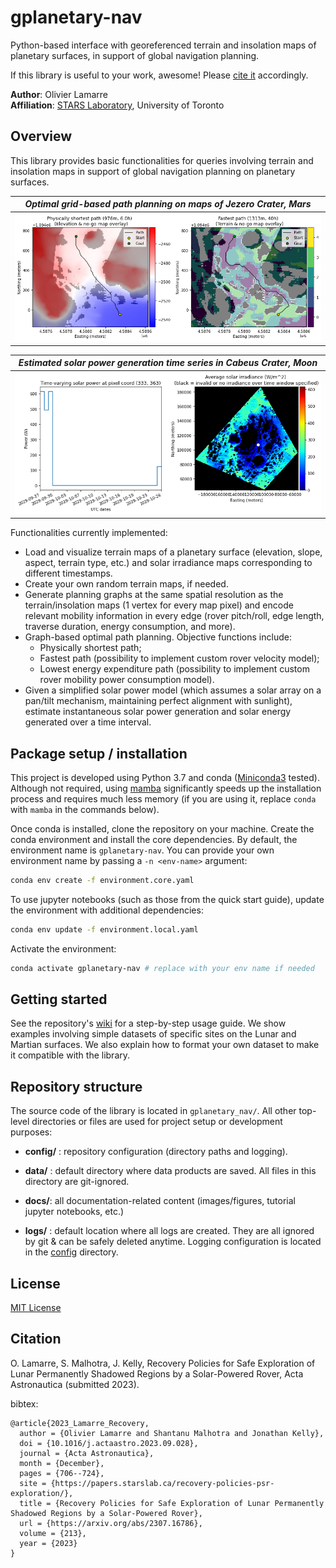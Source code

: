 # gplanetary-nav

Python-based interface with georeferenced terrain and insolation maps of planetary surfaces, in support of global navigation planning.

If this library is useful to your work, awesome! Please [cite it](#citation) accordingly.

**Author**: Olivier Lamarre  
**Affiliation**: [STARS Laboratory](www.starslab.ca), University of Toronto  

## Overview

This library provides basic functionalities for queries involving terrain and
insolation maps in support of global navigation planning on planetary surfaces.

| *Optimal grid-based path planning on maps of Jezero Crater, Mars* |
| :-: |
|![Shortest path](docs/media/shortest_path_combined.png) |

| *Estimated solar power generation time series in Cabeus Crater, Moon* |
| :-: |
|![Shortest path](docs/media/solar_power.png)|

Functionalities currently implemented:

- Load and visualize terrain maps of a planetary surface (elevation, slope, aspect, terrain type, etc.) and solar irradiance maps corresponding to different timestamps.
- Create your own random terrain maps, if needed.
- Generate planning graphs at the same spatial resolution as the terrain/insolation maps (1 vertex for every map pixel) and encode relevant mobility information in every edge (rover pitch/roll, edge length, traverse duration, energy consumption, and more).
- Graph-based optimal path planning. Objective functions include:
    - Physically shortest path;
    - Fastest path (possibility to implement custom rover velocity model);
    - Lowest energy expenditure path (possibility to implement custom rover mobility power consumption model).
- Given a simplified solar power model (which assumes a solar array on a pan/tilt mechanism, maintaining perfect alignment with sunlight), estimate instantaneous solar power generation and solar energy generated over a time interval.


## Package setup / installation

This project is developed using Python 3.7 and conda ([Miniconda3](https://docs.conda.io/en/latest/miniconda.html) tested). Although not required, using [mamba](https://mamba.readthedocs.io/en/latest/installation.html) significantly speeds up the installation process and requires much less memory (if you are using it, replace `conda` with `mamba` in the commands below).

Once conda is installed, clone the repository on your machine. Create the conda environment and install the core dependencies. By default, the environment name is `gplanetary-nav`. You can provide your own environment name by passing a `-n <env-name>` argument:

```sh
conda env create -f environment.core.yaml
```

To use jupyter notebooks (such as those from the quick start guide), update the environment with additional dependencies:

```sh
conda env update -f environment.local.yaml
```

Activate the environment:

```sh
conda activate gplanetary-nav # replace with your env name if needed
```

## Getting started

See the repository's [wiki](https://github.com/utiasSTARS/gplanetary-nav/wiki) for a step-by-step usage guide. We show examples involving simple datasets of specific sites on the Lunar and Martian surfaces. We also explain how to format your own dataset to make it compatible with the library.
## Repository structure

The source code of the library is located in `gplanetary_nav/`. All other top-level directories or files are used for project setup or development purposes:

- **config/** : repository configuration (directory paths and logging).

- **data/** : default directory where data products are saved. All files in this directory are git-ignored.

- **docs/**: all documentation-related content (images/figures, tutorial jupyter notebooks, etc.)

- **logs/** : default location where all logs are created. They are all ignored by git & can be safely deleted anytime. Logging configuration is located in the [config](config) directory.

## License

[MIT License](LICENSE)

## Citation

O. Lamarre, S. Malhotra, J. Kelly, Recovery Policies for Safe Exploration of Lunar Permanently Shadowed Regions by a Solar-Powered Rover, Acta Astronautica (submitted 2023).

bibtex:

```
@article{2023_Lamarre_Recovery,
  author = {Olivier Lamarre and Shantanu Malhotra and Jonathan Kelly},
  doi = {10.1016/j.actaastro.2023.09.028},
  journal = {Acta Astronautica},
  month = {December},
  pages = {706--724},
  site = {https://papers.starslab.ca/recovery-policies-psr-exploration/},
  title = {Recovery Policies for Safe Exploration of Lunar Permanently Shadowed Regions by a Solar-Powered Rover},
  url = {https://arxiv.org/abs/2307.16786},
  volume = {213},
  year = {2023}
}
```
